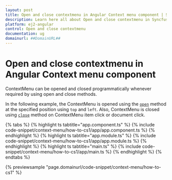 ```yaml
---
layout: post
title: Open and close contextmenu in Angular Context menu component | Syncfusion
description: Learn here all about Open and close contextmenu in Syncfusion Angular Context menu component of Syncfusion Essential JS 2 and more.
platform: ej2-angular
control: Open and close contextmenu 
documentation: ug
domainurl: ##DomainURL##
---
```


# Open and close contextmenu in Angular Context menu component

ContextMenu can be opened and closed programmatically whenever required by using open and close methods.

In the following example, the ContextMenu is opened using the [`open`](https://ej2.syncfusion.com/angular/documentation/api/context-menu#open) method at the specified position using `top` and `left`. Also, ContextMenu is closed using [`close`](https://ej2.syncfusion.com/angular/documentation/api/context-menu#close) method on ContextMenu item click or document click.

{% tabs %}
{% highlight ts tabtitle="app.component.ts" %}
{% include code-snippet/context-menu/how-to-cs1/app/app.component.ts %}
{% endhighlight %}
{% highlight ts tabtitle="app.module.ts" %}
{% include code-snippet/context-menu/how-to-cs1/app/app.module.ts %}
{% endhighlight %}
{% highlight ts tabtitle="main.ts" %}
{% include code-snippet/context-menu/how-to-cs1/app/main.ts %}
{% endhighlight %}
{% endtabs %}
  
{% previewsample "page.domainurl/code-snippet/context-menu/how-to-cs1" %}

